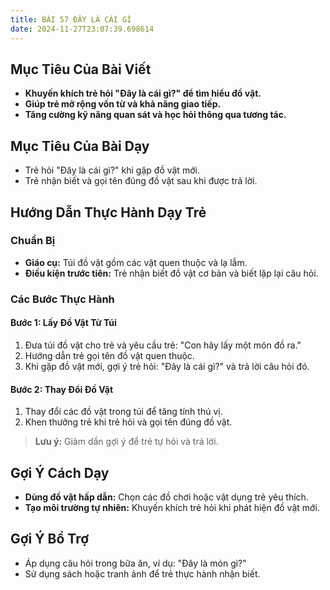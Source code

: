 ```yaml
---
title: BÀI 57 ĐÂY LÀ CÁI GÌ
date: 2024-11-27T23:07:39.698614
---
```


## Mục Tiêu Của Bài Viết
- **Khuyến khích trẻ hỏi "Đây là cái gì?" để tìm hiểu đồ vật.**
- **Giúp trẻ mở rộng vốn từ và khả năng giao tiếp.**
- **Tăng cường kỹ năng quan sát và học hỏi thông qua tương tác.**

## Mục Tiêu Của Bài Dạy
- Trẻ hỏi "Đây là cái gì?" khi gặp đồ vật mới.
- Trẻ nhận biết và gọi tên đúng đồ vật sau khi được trả lời.

## Hướng Dẫn Thực Hành Dạy Trẻ

### Chuẩn Bị
- **Giáo cụ:** Túi đồ vật gồm các vật quen thuộc và lạ lẫm.
- **Điều kiện trước tiên:** Trẻ nhận biết đồ vật cơ bản và biết lặp lại câu hỏi.

### Các Bước Thực Hành
#### Bước 1: Lấy Đồ Vật Từ Túi
1. Đưa túi đồ vật cho trẻ và yêu cầu trẻ: "Con hãy lấy một món đồ ra."
2. Hướng dẫn trẻ gọi tên đồ vật quen thuộc.
3. Khi gặp đồ vật mới, gợi ý trẻ hỏi: "Đây là cái gì?" và trả lời câu hỏi đó.

#### Bước 2: Thay Đổi Đồ Vật
1. Thay đổi các đồ vật trong túi để tăng tính thú vị.
2. Khen thưởng trẻ khi trẻ hỏi và gọi tên đúng đồ vật.

> **Lưu ý:** Giảm dần gợi ý để trẻ tự hỏi và trả lời.

## Gợi Ý Cách Dạy
- **Dùng đồ vật hấp dẫn:** Chọn các đồ chơi hoặc vật dụng trẻ yêu thích.
- **Tạo môi trường tự nhiên:** Khuyến khích trẻ hỏi khi phát hiện đồ vật mới.

## Gợi Ý Bổ Trợ
- Áp dụng câu hỏi trong bữa ăn, ví dụ: "Đây là món gì?"
- Sử dụng sách hoặc tranh ảnh để trẻ thực hành nhận biết.

